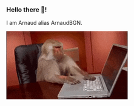 ### Hello there 👋! 
I am Arnaud alias ArnaudBGN.

![Cover](https://github.com/ArnaudBGN/ArnaudBGN/blob/main/Img-github/giphy.gif)
<!--
**ArnaudBGN/ArnaudBGN** is a ✨ _special_ ✨ repository because its `README.md` (this file) appears on your GitHub profile.

Here are some ideas to get you started:

- 🔭 I’m currently working on ...
- 🌱 I’m currently learning ...
- 👯 I’m looking to collaborate on ...
- 🤔 I’m looking for help with ...
- 💬 Ask me about ...
- 📫 How to reach me: ...
- 😄 Pronouns: ...
- ⚡ Fun fact: ...
-->
